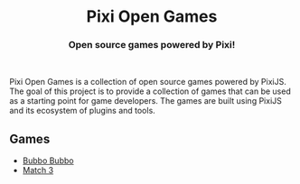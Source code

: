 <div align="center">
    <h1>Pixi Open Games</h1>
    <h3>Open source games powered by Pixi!</h3>
</div>
<br>

Pixi Open Games is a collection of open source games powered by PixiJS. The goal of this project is to provide a collection of games that can be used as a starting point for game developers. The games are built using PixiJS and its ecosystem of plugins and tools.

## Games

- [Bubbo Bubbo](/bubbo-bubbo/README.md)
- [Match 3](/match3/README.md)